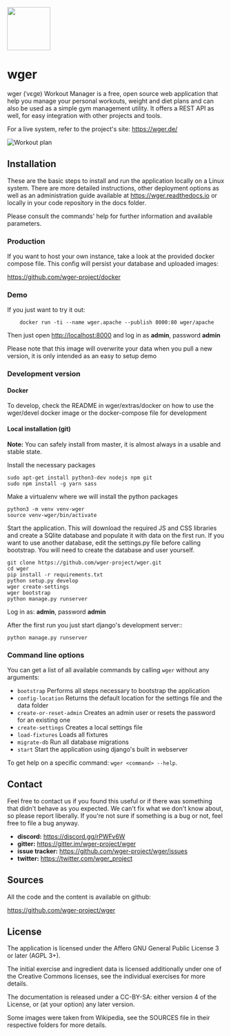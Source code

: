 ﻿<img src="https://raw.githubusercontent.com/wger-project/wger/master/wger/core/static/images/logos/logo.png" width="100" height="100" />

# wger

wger (ˈvɛɡɐ) Workout Manager is a free, open source web application that help
you manage your personal workouts, weight and diet plans and can also be used
as a simple gym management utility. It offers a REST API as well, for easy
integration with other projects and tools.

For a live system, refer to the project's site: <https://wger.de/>

![Workout plan](https://raw.githubusercontent.com/wger-project/wger/master/wger/software/static/images/workout.png)

## Installation

These are the basic steps to install and run the application locally on a Linux
system. There are more detailed instructions, other deployment options as well
as an administration guide available at <https://wger.readthedocs.io> or locally
in your code repository in the docs folder.

Please consult the commands' help for further information and available
parameters.


### Production

If you want to host your own instance, take a look at the provided docker
compose file. This config will persist your database and uploaded images:

<https://github.com/wger-project/docker>

### Demo

If you just want to try it out:

```shell script
    docker run -ti --name wger.apache --publish 8000:80 wger/apache
```

Then just open <http://localhost:8000> and log in as **admin**, password **admin**

Please note that this image will overwrite your data when you pull a new version,
it is only intended as an easy to setup demo

### Development version

#### Docker

To develop, check the README in wger/extras/docker on how to use
the wger/devel docker image or the docker-compose file for development

#### Local installation (git)

**Note:** You can safely install from master, it is almost always in a usable
and stable state.


Install the necessary packages

```shell script
sudo apt-get install python3-dev nodejs npm git
sudo npm install -g yarn sass
```

Make a virtualenv where we will install the python packages

```shell script
python3 -m venv venv-wger
source venv-wger/bin/activate
```

Start the application. This will download the required JS and CSS libraries
and create a SQlite database and populate it with data on the first run. If
you want to use another database, edit the settings.py file before calling
bootstrap. You will need to create the database and user yourself.

```shell script
git clone https://github.com/wger-project/wger.git
cd wger
pip install -r requirements.txt
python setup.py develop
wger create-settings
wger bootstrap
python manage.py runserver
```

Log in as: **admin**, password **admin**

After the first run you just start django's development server::

```shell script
python manage.py runserver
```


### Command line options

You can get a list of all available commands by calling ``wger`` without any
arguments:

* `bootstrap` Performs all steps necessary to bootstrap the application
* `config-location` Returns the default location for the settings file
   and the data folder
* `create-or-reset-admin` Creates an admin user or resets the password
   for an existing one
* `create-settings` Creates a local settings file
* `load-fixtures` Loads all fixtures
* `migrate-db` Run all database migrations
* `start` Start the application using django's built in webserver

To get help on a specific command: ``wger <command> --help``.


## Contact

Feel free to contact us if you found this useful or if there was something that
didn't behave as you expected. We can't fix what we don't know about, so please
report liberally. If you're not sure if something is a bug or not, feel free to
file a bug anyway.

* **discord:** <https://discord.gg/rPWFv6W>
* **gitter:** <https://gitter.im/wger-project/wger>
* **issue tracker:** <https://github.com/wger-project/wger/issues>
* **twitter:** <https://twitter.com/wger_project>


## Sources

All the code and the content is available on github:

<https://github.com/wger-project/wger>


## License

The application is licensed under the Affero GNU General Public License 3 or
later (AGPL 3+).

The initial exercise and ingredient data is licensed additionally under one of
the Creative Commons licenses, see the individual exercises for more details.

The documentation is released under a CC-BY-SA: either version 4 of the License,
or (at your option) any later version.

Some images were taken from Wikipedia, see the SOURCES file in their respective
folders for more details.
